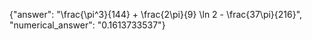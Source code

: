 {"answer": "\\frac{\\pi^3}{144} + \\frac{2\\pi}{9} \\ln 2 - \\frac{37\\pi}{216}", "numerical_answer": "0.1613733537"}